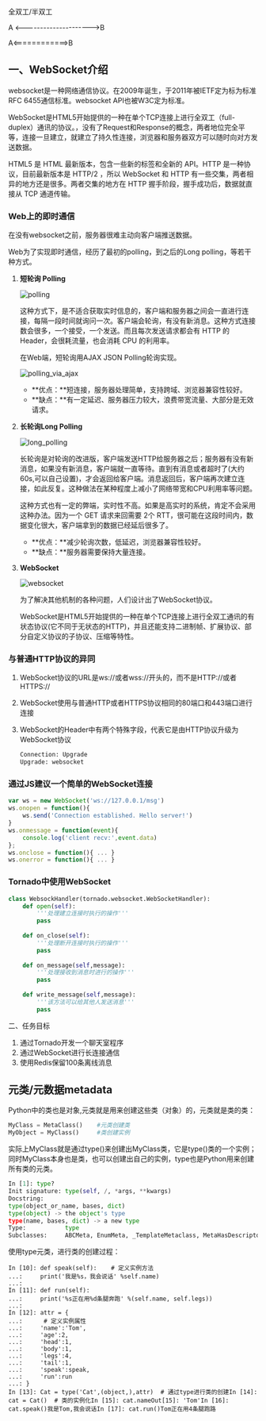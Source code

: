 全双工/半双工

A <--------------------->B

A<============>B

## 一、WebSocket介绍

websocket是一种网络通信协议。在2009年诞生，于2011年被IETF定为标为标准RFC 6455通信标准。websocket API也被W3C定为标准。

WebSocket是HTML5开始提供的一种在单个TCP连接上进行全双工（full-duplex）通讯的协议。，没有了Request和Response的概念，两者地位完全平等，连接一旦建立，就建立了持久性连接，浏览器和服务器双方可以随时向对方发送数据。

HTML5 是 HTML 最新版本，包含一些新的标签和全新的 API。HTTP 是一种协议，目前最新版本是 HTTP/2 ，所以 WebSocket 和 HTTP 有一些交集，两者相异的地方还是很多。两者交集的地方在 HTTP 握手阶段，握手成功后，数据就直接从 TCP 通道传输。

### Web上的即时通信

在没有websocket之前，服务器很难主动向客户端推送数据。

Web为了实现即时通信，经历了最初的polling，到之后的Long polling，等若干种方式。

1. **短轮询 Polling**

   ![polling](./images/polling.png)

   这种方式下，是不适合获取实时信息的，客户端和服务器之间会一直进行连接，每隔一段时间就询问一次。客户端会轮询，有没有新消息。这种方式连接数会很多，一个接受，一个发送。而且每次发送请求都会有 HTTP 的 Header，会很耗流量，也会消耗 CPU 的利用率。

   在Web端，短轮询用AJAX   JSON  Polling轮询实现。

   ![polling_via_ajax](./images/polling_via_ajax.png)

   * **优点：**短连接，服务器处理简单，支持跨域、浏览器兼容性较好。
   * **缺点：**有一定延迟、服务器压力较大，浪费带宽流量、大部分是无效请求。

2. **长轮询Long Polling**

   ![long_polling](./images/long_polling.png)

   长轮询是对轮询的改进版，客户端发送HTTP给服务器之后；服务器有没有新消息，如果没有新消息，客户端就一直等待。直到有消息或者超时了(大约60s,可以自己设置)，才会返回给客户端。消息返回后，客户端再次建立连接，如此反复。这种做法在某种程度上减小了网络带宽和CPU利用率等问题。

   这种方式也有一定的弊端，实时性不高。如果是高实时的系统，肯定不会采用这种办法。因为一个 GET 请求来回需要 2个 RTT，很可能在这段时间内，数据变化很大，客户端拿到的数据已经延后很多了。

   - **优点：**减少轮询次数，低延迟，浏览器兼容性较好。
   - **缺点：**服务器需要保持大量连接。

3. **WebSocket**

   ![websocket](./images/websocket.png)

   为了解决其他机制的各种问题，人们设计出了WebSocket协议。

   WebSocket是HTML5开始提供的一种在单个TCP连接上进行全双工通讯的有状态协议(它不同于无状态的HTTP)，并且还能支持二进制帧、扩展协议、部分自定义协议的子协议、压缩等特性。



### 与普通HTTP协议的异同

1. WebSocket协议的URL是ws://或者wss://开头的，而不是HTTP://或者HTTPS://

2. WebSocket使用与普通HTTP或者HTTPS协议相同的80端口和443端口进行连接

3. WebSocket的Header中有两个特殊字段，代表它是由HTTP协议升级为WebSocket协议

   ```tex
   Connection: Upgrade
   Upgrade: websocket
   ```

### 通过JS建议一个简单的WebSocket连接

```js
var ws = new WebSocket('ws://127.0.0.1/msg')
ws.onopen = function(){
    ws.send('Connection established. Hello server!')
}
ws.onmessage = function(event){
    console.log('client recv:',event.data)
};
ws.onclose = function(){ ... }
ws.onerror = function(){ ... }
```

### Tornado中使用WebSocket

```python
class WebsockHandler(tornado.websocket.WebSocketHandler):
    def open(self):
        '''处理建立连接时执行的操作'''
        pass
    
    def on_close(self):
        '''处理断开连接时执行的操作'''
        pass
    
    def on_message(self,message):
        '''处理接收到消息时进行的操作'''
        pass
    
    def write_message(self,message):
        '''该方法可以给其他人发送消息'''
        pass
```

二、任务目标

1. 通过Tornado开发一个聊天室程序
2. 通过WebSocket进行长连接通信
3. 使用Redis保留100条离线消息

## 元类/元数据metadata

Python中的类也是对象,元类就是用来创建这些类（对象）的，元类就是类的类：

```python
MyClass = MetaClass()    #元类创建类
MyObject = MyClass()     #类创建实例
```

实际上MyClass就是通过type()来创建出MyClass类，它是type()类的一个实例；同时MyClass本身也是类，也可以创建出自己的实例，type也是Python用来创建所有类的元类。

```python
In [1]: type?                                                                   
Init signature: type(self, /, *args, **kwargs)
Docstring:     
type(object_or_name, bases, dict)
type(object) -> the object's type
type(name, bases, dict) -> a new type
Type:           type
Subclasses:     ABCMeta, EnumMeta, _TemplateMetaclass, MetaHasDescriptors, LexerMeta, TypingMeta, NamedTupleMeta, StyleMeta, _NormalizerMeta, CachedMetaClass, ...
```

使用type元类，进行类的创建过程：

```
In [10]: def speak(self):    # 定义实例方法    
...:     print('我是%s，我会说话' %self.name)    
...:     
In [11]: def run(self):    
...:     print('%s正在用%d条腿奔跑' %(self.name, self.legs))    
...:     
In [12]: attr = {    
...:      # 定义实例属性    
...:     'name':'Tom',    
...:     'age':2,    
...:     'head':1,    
...:     'body':1,    
...:     'legs':4,    
...:     'tail':1,    
...:     'speak':speak,    
...:     'run':run    
...: }
In [13]: Cat = type('Cat',(object,),attr)  # 通过type进行类的创建In [14]: cat = Cat()  # 类的实例化In [15]: cat.nameOut[15]: 'Tom'In [16]: cat.speak()我是Tom,我会说话In [17]: cat.run()Tom正在用4条腿跑路
```